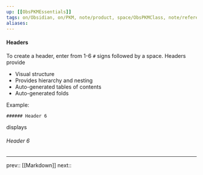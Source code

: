 ```yaml
---
up: [[ObsPKMEssentials]]
tags: on/Obsidian, on/PKM, note/product, space/ObsPKMClass, note/reference
aliases: 
---
```

#### Headers

To create a header, enter from 1-6 `#` signs followed by a space. Headers provide
- Visual structure
- Provides hierarchy and nesting
- Auto-generated tables of contents
- Auto-generated folds

Example:

`###### Header 6`

displays

###### Header 6

---
prev:: [[Markdown]]
next:: 